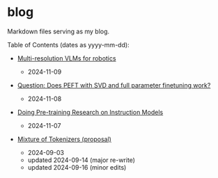 # blog

Markdown files serving as my blog.

Table of Contents (dates as yyyy-mm-dd):

- [Multi-resolution VLMs for robotics](contents/muli-resolution-vlms/README.md)
  - 2024-11-09

- [Question: Does PEFT with SVD and full parameter finetuning work?](contents/question-does-peft-with-svd-and-full-parameter-finetuning-work/README.md) 
  - 2024-11-08

- [Doing Pre-training Research on Instruction Models](contents/doing-pretraining-research-on-instruction-models/README.md) 
  - 2024-11-07

- [Mixture of Tokenizers (proposal)](contents/mixture-of-tokenizers/README.md) 
  - 2024-09-03
  - updated 2024-09-14 (major re-write)
  - updated 2024-09-16 (minor edits)
